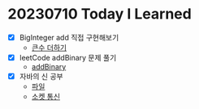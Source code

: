 # 20230710 Today I Learned
- [X] BigInteger add 직접 구현해보기
    * [큰수 더하기](../Algorithm/baekJoon/addBigNum.md)
- [X] leetCode addBinary 문제 풀기
    * [addBinary](../Algorithm/leetCode/addBinary.md)
- [X] 자바의 신 공부
    * [파일](../Java/file.md)
    * [소켓 통신](../Java/socket.md)